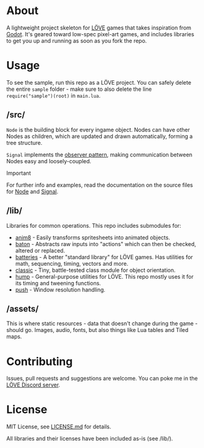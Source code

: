 # About
A lightweight project skeleton for [LÖVE](https://love2d.org/) games that takes inspiration from [Godot](https://godotengine.org/). It's geared toward low-spec pixel-art games, and includes libraries to get you up and running as soon as you fork the repo.

# Usage

To see the sample, run this repo as a LÖVE project. You can safely delete the entire `sample` folder - make sure to also delete the line `require("sample")(root)` in `main.lua`.

## /src/

`Node` is the building block for every ingame object. Nodes can have other Nodes as children, which are updated and drawn automatically, forming a tree structure.

`Signal` implements the [observer pattern](https://en.wikipedia.org/wiki/Observer_pattern), making communication between Nodes easy and loosely-coupled.


> [!IMPORTANT]
> For further info and examples, read the documentation on the source files for [Node](/src/Node.lua) and [Signal](/src/Signal.lua).

## /lib/

Libraries for common operations. This repo includes submodules for:

* [anim8]() - Easily transforms spritesheets into animated objects.
* [baton]() - Abstracts raw inputs into "actions" which can then be checked, altered or replaced.
* [batteries]() - A better "standard library" for LÖVE games. Has utilities for math, sequencing, timing, vectors and more.
* [classic]() - Tiny, battle-tested class module for object orientation.
* [hump]() - General-purpose utilities for LÖVE. This repo mostly uses it for its timing and tweening functions.
* [push]() - Window resolution handling.

## /assets/

This is where static resources - data that doesn't change during the game - should go. Images, audio, fonts, but also things like Lua tables and Tiled maps.

# Contributing
Issues, pull requests and suggestions are welcome. You can poke me in the [LÖVE Discord server](https://discord.gg/rhUets9).

# License
MIT License, see [LICENSE.md](/LICENSE.md) for details.

All libraries and their licenses have been included as-is (see /lib/).